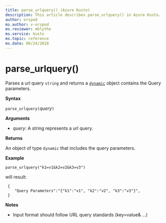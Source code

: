 ```yaml
---
title: parse_urlquery() (Azure Kusto)
description: This article describes parse_urlquery() in Azure Kusto.
author: orspod
ms.author: v-orspod
ms.reviewer: mblythe
ms.service: kusto
ms.topic: reference
ms.date: 09/24/2018
---
```

# parse_urlquery()

Parses a url query `string` and returns a [`dynamic`](./scalar-data-types/dynamic.md) object contains the Query parameters.

**Syntax**

`parse_urlquery(`*query*`)`

**Arguments**

* *query*: A string represents a url query.

**Returns**

An object of type `dynamic` that includes the query parameters.

**Example**

```kusto
parse_urlquery("k1=v1&k2=v2&k3=v3")
```

will result:

```
 {
 	"Query Parameters":"{"k1":"v1", "k2":"v2", "k3":"v3"}",
 }
```

**Notes**

* Input format should follow URL query standards (key=value& ...)
 